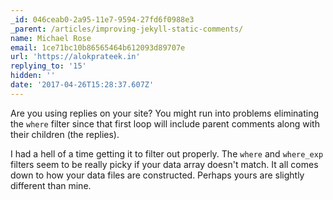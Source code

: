 ```yaml
---
_id: 046ceab0-2a95-11e7-9594-27fd6f0988e3
_parent: /articles/improving-jekyll-static-comments/
name: Michael Rose
email: 1ce71bc10b86565464b612093d89707e
url: 'https://alokprateek.in'
replying_to: '15'
hidden: ''
date: '2017-04-26T15:28:37.607Z'
---
```


Are you using replies on your site? You might run into problems eliminating the
`where` filter since that first loop will include parent comments along with
their children (the replies).

I had a hell of a time getting it to filter out properly. The `where` and
`where_exp` filters seem to be really picky if your data array doesn't match. It
all comes down to how your data files are constructed. Perhaps yours are
slightly different than mine.
